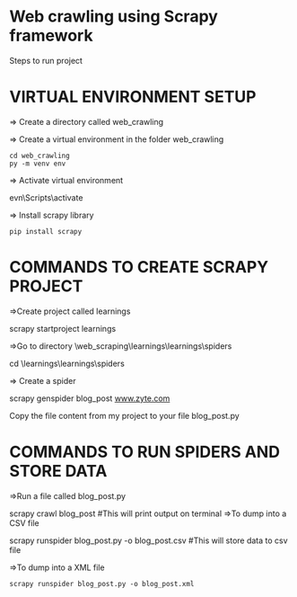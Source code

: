 Web crawling using Scrapy framework
==========================================
Steps to run project

VIRTUAL ENVIRONMENT SETUP
============================================
=> Create a directory	called web_crawling

=> Create a virtual environment in the folder web_crawling	

    cd web_crawling
    py -m venv env
    
=> Activate virtual environment

  evn\Scripts\activate
    
=> Install scrapy library	

    pip install scrapy
    
    
COMMANDS TO CREATE SCRAPY PROJECT
===========================================
=>Create project	called learnings

  scrapy startproject learnings
  
=>Go to directory \web_scraping\learnings\learnings\spiders

  cd \learnings\learnings\spiders
  
=> Create a spider	

  scrapy genspider blog_post www.zyte.com
  
  Copy the file content from my project to your file blog_post.py
  

COMMANDS TO RUN SPIDERS AND STORE DATA
=============================================
=>Run a file called blog_post.py	

  scrapy crawl blog_post	 #This will print output on terminal
=>To dump into a CSV file	

  scrapy runspider blog_post.py -o blog_post.csv	#This will store data to csv file
  
=>To dump into a XML file	

    scrapy runspider blog_post.py -o blog_post.xml



    
    
